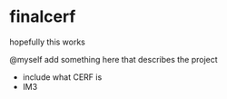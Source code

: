 # finalcerf
hopefully this works

@myself add something here that describes the project
  - include what CERF is
  - IM3
